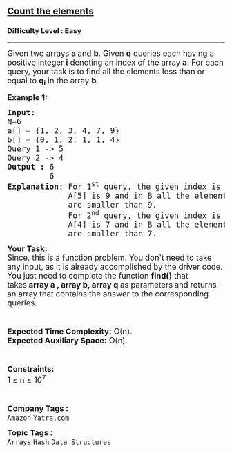 <h2><a href="https://www.geeksforgeeks.org/problems/count-the-elements1529/1?page=2&category=Arrays&company=Amazon&difficulty=Easy&sortBy=submissions">Count the elements</a></h2><h3>Difficulty Level : Easy</h3><hr><div class="problems_problem_content__Xm_eO"><p><span style="font-size:18px">Given two arrays <strong>a </strong>and <strong>b</strong>. Given <strong>q</strong> queries each having a positive integer <strong>i</strong> denoting an index of the array <strong>a</strong>. For each query, your task is to find all the elements less than or equal to <strong>q<sub>i</sub></strong> in the array <strong>b</strong>.</span></p>

<p><span style="font-size:18px"><strong>Example 1:</strong></span></p>

<pre><span style="font-size:18px"><strong>Input:
</strong>N=6
a[] = {1, 2, 3, 4, 7, 9}
b[] = {0, 1, 2, 1, 1, 4} 
Query 1 -&gt; 5
Query 2 -&gt; 4
<strong>Output :</strong> 6
&nbsp;        6
<strong>Explanation</strong>: For 1<sup>st</sup> query, the given index is 5,
&nbsp;            A[5] is 9 and in B all the elements 
&nbsp;            are smaller than 9.
             For 2<sup>nd</sup> query, the given index is 4, 
&nbsp;            A[4] is 7 and in B all the elements 
&nbsp;            are smaller than 7.&nbsp;  </span></pre>

<p><span style="font-size:18px"><strong>Your Task:</strong><br>
Since, this is a function problem. You don't need to take any input, as it is already accomplished by the driver code. You just need to complete the function <strong>find()</strong>&nbsp;that takes<strong>&nbsp;array a , array b, array q </strong>as parameters<strong>&nbsp;</strong>and returns an array that contains the answer to the corresponding queries.&nbsp;</span></p>

<p>&nbsp;</p>

<p><span style="font-size:18px"><strong>Expected Time Complexity:</strong> O(n).<br>
<strong>Expected Auxiliary Space:</strong> O(n).</span></p>

<p>&nbsp;</p>

<p><span style="font-size:18px"><strong>Constraints:</strong><br>
1 ≤ n ≤ 10<sup>7</sup></span></p>

<p>&nbsp;</p>
</div><p><span style=font-size:18px><strong>Company Tags : </strong><br><code>Amazon</code>&nbsp;<code>Yatra.com</code>&nbsp;<br><p><span style=font-size:18px><strong>Topic Tags : </strong><br><code>Arrays</code>&nbsp;<code>Hash</code>&nbsp;<code>Data Structures</code>&nbsp;